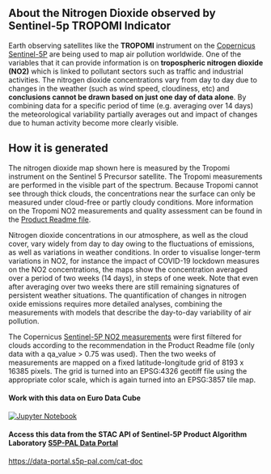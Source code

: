 ## About the Nitrogen Dioxide observed by Sentinel-5p TROPOMI Indicator

Earth observing satellites like the **TROPOMI** instrument on the [Copernicus Sentinel-5P](https://www.esa.int/Applications/Observing_the_Earth/Copernicus/Sentinel-5P) are being used to map air pollution worldwide. One of the variables that it can provide information is on **tropospheric nitrogen dioxide (NO2)** which is linked to pollutant sectors such as traffic and industrial activities. The nitrogen dioxide concentrations vary from day to day due to changes in the weather (such as wind speed, cloudiness, etc) and **conclusions cannot be drawn based on just one day of data alone**. By combining data for a specific period of time (e.g. averaging over 14 days) the meteorological variability partially averages out and impact of changes due to human activity become more clearly visible.

## How it is generated

The nitrogen dioxide map shown here is measured by the Tropomi instrument on the Sentinel 5 Precursor satellite. The Tropomi measurements are performed in the visible part of the spectrum. Because Tropomi cannot see through thick clouds, the concentrations near the surface can only be measured under cloud-free or partly cloudy conditions. More information on the Tropomi NO2 measurements and quality assessment can be found in the [Product Readme file](https://sentinels.copernicus.eu/documents/247904/3541451/Sentinel-5P-Nitrogen-Dioxide-Level-2-Product-Readme-File).

Nitrogen dioxide concentrations in our atmosphere, as well as the cloud cover, vary widely from day to day owing to the fluctuations of emissions, as well as variations in weather conditions. In order to visualise longer-term variations in NO2, for instance the impact of COVID-19 lockdown measures on the NO2 concentrations, the maps show the concentration averaged over a period of two weeks (14 days), in steps of one week. Note that even after averaging over two weeks there are still remaining signatures of persistent weather situations. The quantification of changes in nitrogen oxide emissions requires more detailed analyses, combining the measurements with models that describe the day-to-day variability of air pollution.

The Copernicus [Sentinel-5P NO2 measurements](https://sentinel.esa.int/web/sentinel/data-products/-/asset_publisher/fp37fc19FN8F/content/sentinel-5-precursor-level-2-sulphur-dioxide) were first filtered for clouds according to the recommendation in the Product Readme file (only data with a qa_value > 0.75 was used). Then the two weeks of measurements are mapped on a fixed latitude-longitude grid of 8193 x 16385 pixels. The grid is turned into an EPSG:4326 geotiff file using the appropriate color scale, which is again turned into an EPSG:3857 tile map.

#### Work with this data on Euro Data Cube 

[![Jupyter Notebook](https://img.shields.io/badge/jupyter-%23FA0F00.svg?style=for-the-badge&logo=jupyter&logoColor=white)](https://eurodatacube.com/notebooks/contributions/NO2_Analysis_Covid19_Lockdowns.ipynb)

#### Access this data from the STAC API of Sentinel-5P Product Algorithm Laboratory [S5P-PAL Data Portal](https://data-portal.s5p-pal.com/products/no2.html)

https://data-portal.s5p-pal.com/cat-doc



